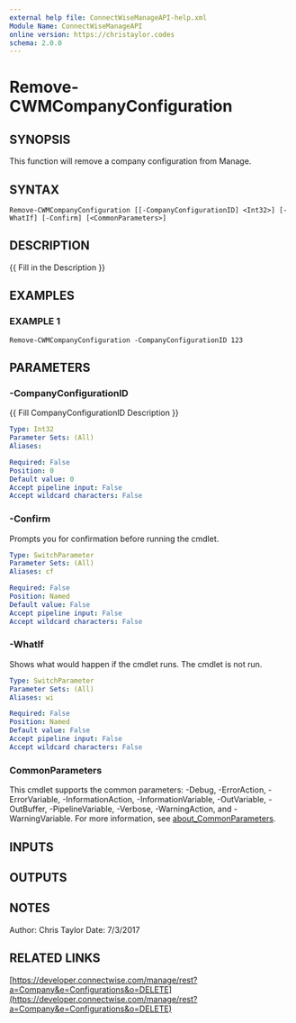 ```yaml
---
external help file: ConnectWiseManageAPI-help.xml
Module Name: ConnectWiseManageAPI
online version: https://christaylor.codes
schema: 2.0.0
---
```


# Remove-CWMCompanyConfiguration

## SYNOPSIS
This function will remove a company configuration from Manage.

## SYNTAX

```
Remove-CWMCompanyConfiguration [[-CompanyConfigurationID] <Int32>] [-WhatIf] [-Confirm] [<CommonParameters>]
```

## DESCRIPTION
{{ Fill in the Description }}

## EXAMPLES

### EXAMPLE 1
```
Remove-CWMCompanyConfiguration -CompanyConfigurationID 123
```

## PARAMETERS

### -CompanyConfigurationID
{{ Fill CompanyConfigurationID Description }}

```yaml
Type: Int32
Parameter Sets: (All)
Aliases:

Required: False
Position: 0
Default value: 0
Accept pipeline input: False
Accept wildcard characters: False
```

### -Confirm
Prompts you for confirmation before running the cmdlet.

```yaml
Type: SwitchParameter
Parameter Sets: (All)
Aliases: cf

Required: False
Position: Named
Default value: False
Accept pipeline input: False
Accept wildcard characters: False
```

### -WhatIf
Shows what would happen if the cmdlet runs.
The cmdlet is not run.

```yaml
Type: SwitchParameter
Parameter Sets: (All)
Aliases: wi

Required: False
Position: Named
Default value: False
Accept pipeline input: False
Accept wildcard characters: False
```

### CommonParameters
This cmdlet supports the common parameters: -Debug, -ErrorAction, -ErrorVariable, -InformationAction, -InformationVariable, -OutVariable, -OutBuffer, -PipelineVariable, -Verbose, -WarningAction, and -WarningVariable. For more information, see [about_CommonParameters](http://go.microsoft.com/fwlink/?LinkID=113216).

## INPUTS

## OUTPUTS

## NOTES
Author: Chris Taylor Date: 7/3/2017

## RELATED LINKS

[https://developer.connectwise.com/manage/rest?a=Company&e=Configurations&o=DELETE](https://developer.connectwise.com/manage/rest?a=Company&e=Configurations&o=DELETE)


